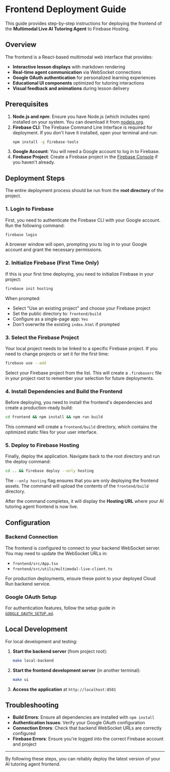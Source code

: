 # Frontend Deployment Guide

This guide provides step-by-step instructions for deploying the frontend of the **Multimodal Live AI Tutoring Agent** to Firebase Hosting.

## Overview

The frontend is a React-based multimodal web interface that provides:
- **Interactive lesson displays** with markdown rendering
- **Real-time agent communication** via WebSocket connections
- **Google OAuth authentication** for personalized learning experiences
- **Educational UI components** optimized for tutoring interactions
- **Visual feedback and animations** during lesson delivery

## Prerequisites

1.  **Node.js and npm**: Ensure you have Node.js (which includes npm) installed on your system. You can download it from [nodejs.org](https://nodejs.org/).
2.  **Firebase CLI**: The Firebase Command Line Interface is required for deployment. If you don't have it installed, open your terminal and run:
    ```bash
    npm install -g firebase-tools
    ```
3.  **Google Account**: You will need a Google account to log in to Firebase.
4.  **Firebase Project**: Create a Firebase project in the [Firebase Console](https://console.firebase.google.com/) if you haven't already.

## Deployment Steps

The entire deployment process should be run from the **root directory** of the project.

### 1. Login to Firebase

First, you need to authenticate the Firebase CLI with your Google account. Run the following command:

```bash
firebase login
```

A browser window will open, prompting you to log in to your Google account and grant the necessary permissions.

### 2. Initialize Firebase (First Time Only)

If this is your first time deploying, you need to initialize Firebase in your project:

```bash
firebase init hosting
```

When prompted:
- Select "Use an existing project" and choose your Firebase project
- Set the public directory to: `frontend/build`
- Configure as a single-page app: `Yes`
- Don't overwrite the existing `index.html` if prompted

### 3. Select the Firebase Project

Your local project needs to be linked to a specific Firebase project. If you need to change projects or set it for the first time:

```bash
firebase use --add
```

Select your Firebase project from the list. This will create a `.firebaserc` file in your project root to remember your selection for future deployments.

### 4. Install Dependencies and Build the Frontend

Before deploying, you need to install the frontend's dependencies and create a production-ready build:

```bash
cd frontend && npm install && npm run build
```

This command will create a `frontend/build` directory, which contains the optimized static files for your user interface.

### 5. Deploy to Firebase Hosting

Finally, deploy the application. Navigate back to the root directory and run the deploy command:

```bash
cd .. && firebase deploy --only hosting
```

The `--only hosting` flag ensures that you are only deploying the frontend assets. The command will upload the contents of the `frontend/build` directory.

After the command completes, it will display the **Hosting URL** where your AI tutoring agent frontend is now live.

## Configuration

### Backend Connection

The frontend is configured to connect to your backend WebSocket server. You may need to update the WebSocket URLs in:
- `frontend/src/App.tsx`
- `frontend/src/utils/multimodal-live-client.ts`

For production deployments, ensure these point to your deployed Cloud Run backend service.

### Google OAuth Setup

For authentication features, follow the setup guide in [`GOOGLE_OAUTH_SETUP.md`](./GOOGLE_OAUTH_SETUP.md).

## Local Development

For local development and testing:

1. **Start the backend server** (from project root):
   ```bash
   make local-backend
   ```

2. **Start the frontend development server** (in another terminal):
   ```bash
   make ui
   ```

3. **Access the application** at `http://localhost:8501`

## Troubleshooting

- **Build Errors**: Ensure all dependencies are installed with `npm install`
- **Authentication Issues**: Verify your Google OAuth configuration
- **Connection Errors**: Check that backend WebSocket URLs are correctly configured
- **Firebase Errors**: Ensure you're logged into the correct Firebase account and project

---

By following these steps, you can reliably deploy the latest version of your AI tutoring agent frontend. 